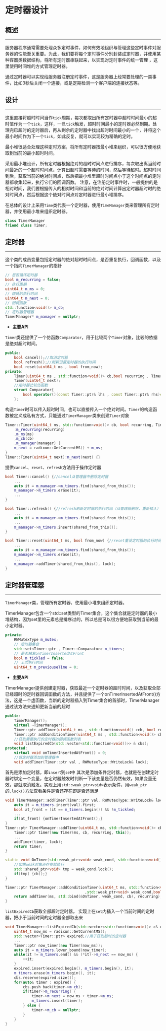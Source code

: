 # 定时器设计

## 概述

---

服务器程序通常需要处理众多定时事件，如何有效地组织与管理这些定时事件对服务器的性能至关重要。为此，我们要将每个定时事件分别封装成定时器，并使用某种容器类数据结构，将所有定时器串联起来，以实现对定时事件的统一管理 ，这里使用时间堆的方式管理定时器。

通过定时器可以实现给服务器注册定时事件，这是服务器上经常要处理的一类事件，比如3秒后关闭一个连接，或是定期检测一个客户端的连接状态等。

## 设计

---

这里直接将超时时间当作`tick`周期，每次都取出所有定时器中超时时间最小的超时值作为一个`tick`，这样，一旦`tick`触发，超时时间最小的定时器必然到期。处理完已超时的定时器后，再从剩余的定时器中找出超时时间最小的一个，并将这个最小时间作为下一个`tick`，如此反复，就可以实现较为精确的定时。

最小堆很适合处理这种定时方案，将所有定时器按最小堆来组织，可以很方便地获取到当前的最小超时时间。

采用最小堆设计，所有定时器根据绝对的超时时间点进行排序，每次取出离当前时间最近的一个超时时间点，计算出超时需要等待的时间，然后等待超时。超时时间到后，获取当前的绝对时间点，然后把最小堆里超时时间点小于这个时间点的定时器都收集起来，执行它们的回调函数。
注意，在注册定时事件时，一般提供的是相对时间，我们要根据传入的相对时间和当前的绝对时间计算出定时器超时时的绝对时间点，然后根据这个绝对时间点对定时器进行最小堆排序。

在总体的设计上采用`Time`类代表一个定时器，使用`TimeManager`类来管理所有定时器，并使用最小堆来组织定时器。

```cpp
class TimerManager
friend class Timer;
```

## 定时器

---

这个类的成员变量包括定时器的绝对超时时间点，是否重复执行，回调函数，以及一个指向`TimerManager`的指针

```cpp
// 是否循环定时器
bool m_recurring = false;
// 执行周期
uint64_t m_ms = 0;
// 精确的执行时间
uint64_t m_next = 0;
// 回调函数
std::function<void()> m_cb;
// 定时器管理器
TimerManager* m_manager = nullptr;
```

- **主要API**

`Timer`类还提供了一个仿函数`Comparator`，用于比较两个`Timer`对象，比较的依据是绝对超时时间。

```cpp
public:
    bool cancel();//取消定时器
    bool refresh();//刷新设置定时器的执行时间
    bool reset(uint64_t ms , bool from_now);
private:
    Timer(uint64_t ms , std::function<void()> cb,bool recurring , TimerManager* manager);
    Timer(uint64_t next);
    //定时器比较仿函数
    struct Comparator{
        bool operator()(const Timer::ptr& lhs , const Timer::ptr& rhs)const;
    };
```

构造`Timer`时可以传入超时时间，也可以直接传入一个绝对时间。`Timer`的构造函数被定义成私有方式，只能通过`TimerManager`类来创建`Timer`对象

```cpp
Timer::Timer(uint64_t ms, std::function<void()> cb, bool recurring, TimerManager* manager)
    :m_recurring(recurring)
    ,m_ms(ms)
    ,m_cb(cb)
    ,m_manager(manager) {
    m_next = radixun::GetCurrentMS() + m_ms;
}
Timer::Timer(uint64_t next):m_next(next) {}
```

提供`cancel`、`reset`、`refresh`方法用于操作定时器

```cpp
bool Timer::cancel() {//cancel从管理器中删除定时器
    ...
    auto it = m_manager->m_timers.find(shared_from_this());
    m_manager->m_timers.erase(it);
    ...
}

bool Timer::refresh() {//refresh刷新定时器的执行时间（从管理器删除，重新插入）
    ...
    auto it = m_manager->m_timers.find(shared_from_this());
    ...
    m_manager->m_timers.insert(shared_from_this());
}

bool Timer::reset(uint64_t ms, bool from_now) {//reset重设定时器的执行时间
    ...
    auto it = m_manager->m_timers.find(shared_from_this());
    m_manager->m_timers.erase(it);
    ...
    m_manager->addTimer(shared_from_this(), lock);
}
```

## 定时器管理器

---

`TimerManager`类，管理所有定时器，使用最小堆来组织定时器。

TimerManager包含一个std::set类型的Timer集合，这个集合就是定时器的最小堆结构，因为set里的元素总是排序过的，所以总是可以很方便地获取到当前的最小定时器。

```cpp
private:
    RWMutexType m_mutex;
    // 定时器集合
    std::set<Timer::ptr , Timer::Comparator> m_timers;
    // 是否触发onTimerInsertedAtFront
    bool m_tickled = false;
    // 上次执行时间
    uint64_t m_previouseTime = 0;
```

- **主要API**

TimerManager提供创建定时器，获取最近一个定时器的超时时间，以及获取全部已经超时的定时器回调函数的方法，并且提供了一个onTimerInsertedAtFront()方法，这是一个虚函数，当新的定时器插入到Timer集合的首部时，TimerManager通过该方法来通知更新当前的超时

```cpp
public:
    TimerManager();
    virtual ~TimerManager();
    Timer::ptr addTimer(uint64_t ms , std::function<void() >cb, bool recurring = false);
    Timer::ptr addConditionTimer(uint64_t ms , std::function<void()> cb, std::weak_ptr<void> weak_cond , bool recurring = false);
    //获取需要执行的定时器的回调函数列表
    void listExpiredCb(std::vector<std::function<void()>> & cbs);
protected:
    virtual void onTimerInsertedAtFront() = 0;
    //将定时器添加到管理器中
    void addTimer(Timer::ptr val , RWMutexType::WriteLock& lock);
```

首先是添加定时器，即`inser`t到`se`t中
其次是添加条件定时器，也就是在创建定时器时绑定一个变量，在定时器触发时判断一下该变量是否仍然有效，如果变量无效，那就取消触发。实现上用`std::weak_ptr<void>`表示条件，用`weak_ptr`的`.lock()`方法查看条件是否还存在即是否还满足

```cpp
void TimerManager::addTimer(Timer::ptr val, RWMutexType::WriteLock& lock) {
    auto it = m_timers.insert(val).first;
    bool at_front = (it == m_timers.begin()) && !m_tickled;
    ...
    if(at_front) {onTimerInsertedAtFront();}
}
Timer::ptr TimerManager::addTimer(uint64_t ms, std::function<void()> cb ,bool recurring) {
    Timer::ptr timer(new Timer(ms, cb, recurring, this));
    ...
    addTimer(timer, lock);
    return timer;
}

static void OnTimer(std::weak_ptr<void> weak_cond, std::function<void()> cb) {
    //如果weak对象还存在就执行
    std::shared_ptr<void> tmp = weak_cond.lock();
    if(tmp) {cb();}
}

Timer::ptr TimerManager::addConditionTimer(uint64_t ms, std::function<void()> cb
                                    ,std::weak_ptr<void> weak_cond,bool recurring) {
    return addTimer(ms, std::bind(&OnTimer, weak_cond, cb), recurring);
}
```

`listExpiredCb`获取全部超时定时器。
实现上在`set`内插入一个当前时间的定时器，把小于当前时间的定时器全部取出来

```cpp
void TimerManager::listExpiredCb(std::vector<std::function<void()> >& cbs) {
    uint64_t now_ms = radixun::GetCurrentMS();
    std::vector<Timer::ptr> expired;//用于获取超时的定时器
    ...
    Timer::ptr now_timer(new Timer(now_ms));
    auto it = m_timers.lower_bound(now_timer);
    while(it != m_timers.end() && (*it)->m_next == now_ms) {
        ++it;
    }
    expired.insert(expired.begin(), m_timers.begin(), it);
    m_timers.erase(m_timers.begin(), it);
    cbs.reserve(expired.size());
    for(auto& timer : expired) {
        cbs.push_back(timer->m_cb);
        if(timer->m_recurring) {
            timer->m_next = now_ms + timer->m_ms;
            m_timers.insert(timer);
        } else {
            timer->m_cb = nullptr;
        }
    }
}
```
